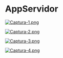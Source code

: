 # AppServidor

[![Captura-1.png](https://i.postimg.cc/K8KpXRTq/Captura-1.png)](https://postimg.cc/rDkNxyQx)

[![Captura-2.png](https://i.postimg.cc/X7Pxg4Pw/Captura-2.png)](https://postimg.cc/0bppkRPQ)

[![Captura-3.png](https://i.postimg.cc/2jcxzCrP/Captura-3.png)](https://postimg.cc/G9DDKwBQ)

[![Captura-4.png](https://i.postimg.cc/6QXrH3fG/Captura-4.png)](https://postimg.cc/18vVXyT9)
